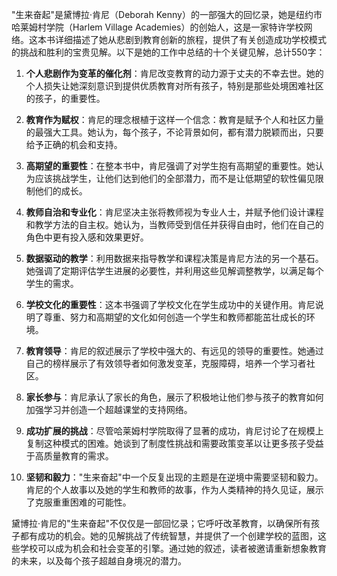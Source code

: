 "生来奋起"是黛博拉·肯尼（Deborah Kenny）的一部强大的回忆录，她是纽约市哈莱姆村学院（Harlem Village Academies）的创始人，这是一家特许学校网络。这本书详细描述了她从悲剧到教育创新的旅程，提供了有关创造成功学校模式的挑战和胜利的宝贵见解。以下是她的工作中总结的十个关键见解，总计550字：

1. **个人悲剧作为变革的催化剂**：肯尼改变教育的动力源于丈夫的不幸去世。她的个人损失让她深刻意识到提供优质教育对所有孩子，特别是那些处境困难社区的孩子，的重要性。

2. **教育作为赋权**：肯尼的理念根植于这样一个信念：教育是赋予个人和社区力量的最强大工具。她认为，每个孩子，不论背景如何，都有潜力脱颖而出，只要给予正确的机会和支持。

3. **高期望的重要性**：在整本书中，肯尼强调了对学生抱有高期望的重要性。她认为应该挑战学生，让他们达到他们的全部潜力，而不是让低期望的软性偏见限制他们的成长。

4. **教师自治和专业化**：肯尼坚决主张将教师视为专业人士，并赋予他们设计课程和教学方法的自主权。她认为，当教师受到信任并获得自由时，他们在自己的角色中更有投入感和效果更好。

5. **数据驱动的教学**：利用数据来指导教学和课程决策是肯尼方法的另一个基石。她强调了定期评估学生进展的必要性，并利用这些见解调整教学，以满足每个学生的需求。

6. **学校文化的重要性**：这本书强调了学校文化在学生成功中的关键作用。肯尼说明了尊重、努力和高期望的文化如何创造一个学生和教师都能茁壮成长的环境。

7. **教育领导**：肯尼的叙述展示了学校中强大的、有远见的领导的重要性。她通过自己的榜样展示了有效领导者如何激发变革，克服障碍，培养一个学习者社区。

8. **家长参与**：肯尼承认了家长的角色，展示了积极地让他们参与孩子的教育如何加强学习并创造一个超越课堂的支持网络。

9. **成功扩展的挑战**：尽管哈莱姆村学院取得了显著的成功，肯尼讨论了在规模上复制这种模式的困难。她谈到了制度性挑战和需要政策变革以让更多孩子受益于高质量教育的需求。

10. **坚韧和毅力**："生来奋起"中一个反复出现的主题是在逆境中需要坚韧和毅力。肯尼的个人故事以及她的学生和教师的故事，作为人类精神的持久见证，展示了克服重重困难的可能性。

黛博拉·肯尼的"生来奋起"不仅仅是一部回忆录；它呼吁改革教育，以确保所有孩子都有成功的机会。她的见解挑战了传统智慧，并提供了一个创建学校的蓝图，这些学校可以成为机会和社会变革的引擎。通过她的叙述，读者被邀请重新想象教育的未来，以及每个孩子超越自身境况的潜力。